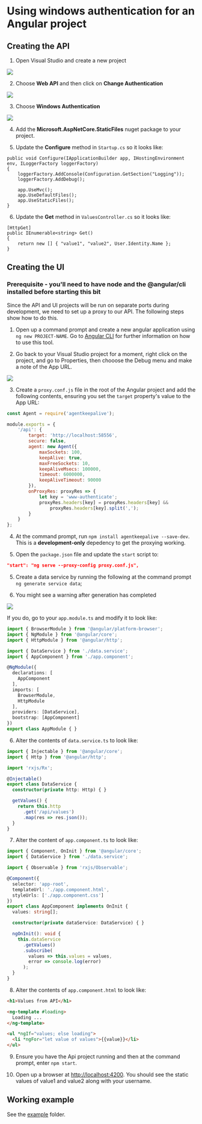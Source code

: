 # Using windows authentication for an Angular project

## Creating the API

1. Open Visual Studio and create a new project

![](new-project-dialog.png)

2. Choose **Web API** and then click on **Change Authentication**

![](choose-project-type-and-auth.png)

3. Choose **Windows Authentication**

![](choose-auth.png)

4. Add the **Microsoft.AspNetCore.StaticFiles** nuget package to your project.

5. Update the **Configure** method in `Startup.cs` so it looks like:

``` CSharp
public void Configure(IApplicationBuilder app, IHostingEnvironment env, ILoggerFactory loggerFactory)
{
    loggerFactory.AddConsole(Configuration.GetSection("Logging"));
    loggerFactory.AddDebug();

    app.UseMvc();
    app.UseDefaultFiles();
    app.UseStaticFiles();
}
```

6. Update the **Get** method in `ValuesController.cs` so it looks like:

``` CSharp
[HttpGet]
public IEnumerable<string> Get()
{
    return new [] { "value1", "value2", User.Identity.Name };
}
```

## Creating the UI

### Prerequisite - you'll need to have node and the @angular/cli installed before starting this bit

Since the API and UI projects will be run on separate ports during development, we need to set up a proxy to our API.  The following steps show how to do this.

1. Open up a command prompt and create a new angular application using `ng new PROJECT-NAME`.  Go to [Angular CLI](https://github.com/angular/angular-cli) for further information on how to use this tool.

2. Go back to your Visual Studio project for a moment, right click on the project, and go to Properties, then chooose the Debug menu and make a note of the App URL.

![](api-project-debug-properties.png)

3. Create a `proxy.conf.js` file in the root of the Angular project and add the following contents, ensuring you set the `target` property's value to the App URL:

``` JavaScript
const Agent = require('agentkeepalive');

module.exports = {
    '/api': {
        target: 'http://localhost:58556',
        secure: false,        
        agent: new Agent({
            maxSockets: 100,
            keepAlive: true,
            maxFreeSockets: 10,
            keepAliveMsecs: 100000,
            timeout: 6000000,
            keepAliveTimeout: 90000
        }),
        onProxyRes: proxyRes => {
            let key = 'www-authenticate';
            proxyRes.headers[key] = proxyRes.headers[key] &&
                proxyRes.headers[key].split(',');
        }
    }
};
```

4. At the command prompt, run `npm install agentkeepalive --save-dev`.  This is a **development-only** depedency to get the proxying working.

4. Open the `package.json` file and update the `start` script to:

``` JSON
"start": "ng serve --proxy-config proxy.conf.js",
```

5. Create a data service by running the following at the command prompt `ng generate service data`;

6. You might see a warning after generation has completed 

![](generate-data-service-warning.png)

If you do, go to your `app.module.ts` and modify it to look like:

``` TypeScript
import { BrowserModule } from '@angular/platform-browser';
import { NgModule } from '@angular/core';
import { HttpModule } from '@angular/http';

import { DataService } from './data.service';
import { AppComponent } from './app.component';

@NgModule({
  declarations: [
    AppComponent
  ],
  imports: [
    BrowserModule,
    HttpModule
  ],
  providers: [DataService],
  bootstrap: [AppComponent]
})
export class AppModule { }
```

6. Alter the contents of `data.service.ts` to look like:

``` TypeScript
import { Injectable } from '@angular/core';
import { Http } from '@angular/http';

import 'rxjs/Rx';

@Injectable()
export class DataService {
  constructor(private http: Http) { }

  getValues() {
    return this.http
      .get('/api/values')
      .map(res => res.json());
  }
}

```

7. Alter the content of `app.component.ts` to look like:

``` TypeScript
import { Component, OnInit } from '@angular/core';
import { DataService } from './data.service';

import { Observable } from 'rxjs/Observable';

@Component({
  selector: 'app-root',
  templateUrl: './app.component.html',
  styleUrls: ['./app.component.css']
})
export class AppComponent implements OnInit {
  values: string[];

  constructor(private dataService: DataService) { }

  ngOnInit(): void {
    this.dataService
      .getValues()
      .subscribe(
        values => this.values = values,
        error => console.log(error)
      );
  }
}
```

8. Alter the contents of `app.component.html` to look like:

``` HTML
<h1>Values from API</h1>

<ng-template #loading>
  Loading ...
</ng-template>

<ul *ngIf="values; else loading">
  <li *ngFor="let value of values">{{value}}</li>
</ul>
```

9. Ensure you have the Api project running and then at the command prompt, enter `npm start`.

10. Open up a browser at [http://localhost:4200](http://localhost:4200).  You should see the static values of value1 and value2 along with your username.

## Working example

See the [example](example) folder.